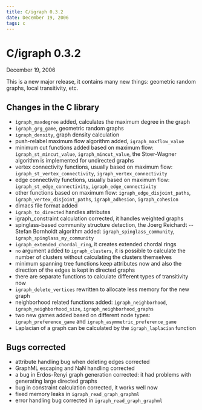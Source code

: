 ```yaml
---
title: C/igraph 0.3.2
date: December 19, 2006
tags: c
---
```


C/igraph 0.3.2
==============

December 19, 2006

This is a new major release, it contains many new things:
geometric random graphs, local transitivity, etc.

<!--more-->

Changes in the C library
------------------------

- `igraph_maxdegree` added, calculates the maximum degree in the graph
- `igraph_grg_game`, geometric random graphs
- `igraph_density`, graph density calculation
- push-relabel maximum flow algorithm added, `igraph_maxflow_value`
- minimum cut functions added based on maximum flow:
  `igraph_st_mincut_value`, `igraph_mincut_value`, the Stoer-Wagner
  algorithm is implemented for undirected graphs
- vertex connectivity functions, usually based on maximum flow:
  `igraph_st_vertex_connectivity`, `igraph_vertex_connectivity`
- edge connectivity functions, usually based on maximum flow:
  `igraph_st_edge_connectivity`, `igraph_edge_connectivity`
- other functions based on maximum flow: `igraph_edge_disjoint_paths`,
  `igraph_vertex_disjoint_paths`, `igraph_adhesion`, `igraph_cohesion`
- dimacs file format added
- `igraph_to_directed` handles attributes
- igraph_constraint calculation corrected, it handles weighted graphs
- spinglass-based community structure detection, the Joerg Reichardt --
  Stefan Bornholdt algorithm added: `igraph_spinglass_community`,
  `igraph_spinglass_my_community`
- `igraph_extended_chordal_ring`, it creates extended chordal rings
- `no` argument added to `igraph_clusters`, it is possible to calculate
  the number of clusters without calculating the clusters themselves
- minimum spanning tree functions keep attributes now and also the 
  direction of the edges is kept in directed graphs
- there are separate functions to calculate different types of
  transitivity now
- `igraph_delete_vertices` rewritten to allocate less memory for the new
  graph 
- neighborhood related functions added: `igraph_neighborhood`,
  `igraph_neighborhood_size`, `igraph_neighborhood_graphs`
- two new games added based on different node types:
  `igraph_preference_game` and `igraph_asymmetric_preference_game`
- Laplacian of a graph can be calculated by the `igraph_laplacian` function

Bugs corrected
--------------

- attribute handling bug when deleting edges corrected
- GraphML escaping and NaN handling corrected
- a bug in Erdos-Renyi graph generation corrected: it had problems 
  with generating large directed graphs
- bug in constraint calculation corrected, it works well now
- fixed memory leaks in `igraph_read_graph_graphml`
- error handling bug corrected in `igraph_read_graph_graphml`
